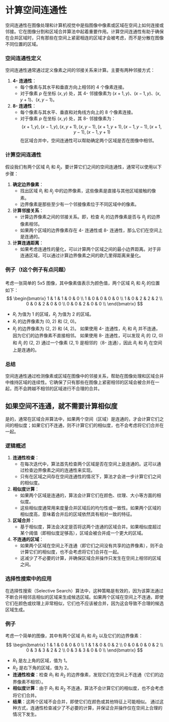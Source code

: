 # 计算空间连通性
空间连通性在图像处理和计算机视觉中是指图像中像素或区域在空间上如何连接或邻接。它在图像分割和区域合并算法中起着重要作用。计算空间连通性有助于确保在合并区域时，只有那些在空间上紧密相连的区域才会被考虑，而不是分散在图像不同位置的区域。
### 空间连通性定义
空间连通性通常通过定义像素之间的邻接关系来计算。主要有两种邻接方式：
1. **4- 连通性**：
   - 每个像素与其水平和垂直方向上相邻的 4 个像素连接。
   - 对于像素 $p$ 在坐标 $(x, y)$ 处，其 4- 邻接像素为 $(x+1, y)$、$(x-1, y)$、$(x, y+1)$、$(x, y-1)$。
2. **8- 连通性**：
   - 每个像素与其水平、垂直和对角线方向上的 8 个像素连接。
   - 对于像素 $p$ 在坐标 $(x, y)$ 处，其 8- 邻接像素为：
    $$
     (x+1, y), (x-1, y), (x, y+1), (x, y-1), (x+1, y+1), (x-1, y-1), (x+1, y-1), (x-1, y+1)
    $$
在区域合并中，空间连通性可以帮助确定两个区域是否在图像中相邻。
### 计算空间连通性
假设我们有两个区域 $R_i$ 和 $R_j$，要计算它们之间的空间连通性，通常可以使用以下步骤：
1. **确定边界像素**：
   - 找出区域 $R_i$ 和 $R_j$ 中的边界像素，这些像素是直接与其他区域接触的像素。
   - 边界像素是那些至少有一个邻接像素位于不同区域中的像素。
2. **计算邻接关系**：
   - 计算边界像素之间的邻接关系。即，检查 $R_i$ 的边界像素是否与 $R_j$ 的边界像素相邻。
   - 如果两个区域的边界像素存在 4- 连通性或 8- 连通性，那么它们在空间上是连通的。
3. **计算连通距离**：
   - 如果考虑连通性的量化，可以计算两个区域之间的最小边界距离。对于非连通区域，可以通过计算边界像素之间的欧几里得距离来量化。
### 例子（❗这个例子有点问题）
考虑一张简单的 5x5 图像，其中像素值表示为颜色值，两个区域 $R_i$ 和 $R_j$ 的位置如下：
$$
\begin{bmatrix}
1 & 1 & 1 & 0 & 0 \\
1 & 0 & 0 & 0 & 0 \\
1 & 0 & 2 & 2 & 2 \\
0 & 0 & 2 & 0 & 0 \\
0 & 0 & 2 & 0 & 0 \\
\end{bmatrix}
$$
- $R_i$ 为值为 1 的区域，$R_j$ 为值为 2 的区域。
- $R_i$ 的边界像素为 (0, 2) 和 (2, 0)。
- $R_j$ 的边界像素为 (2, 2) 和 (4, 2)。
如果使用 4- 连通性，$R_i$ 和 $R_j$ 并不连通，因为它们的边界像素不直接相邻。
如果使用 8- 连通性，可以发现 $R_i$ 的 (2, 0) 和 $R_j$ 的 (2, 2) 通过一个像素 $(2, 1)$ 是相邻的（8- 连通），因此 $R_i$ 和 $R_j$ 在空间上是连通的。
### 总结
空间连通性通过检测像素或区域在图像中的邻接关系，帮助在图像处理和区域合并中维持区域的连续性。它确保了只有那些在图像上紧密相邻的区域会被合并在一起，而不会跨越不相邻的区域进行不合理的合并。
## 如果空间不连通，就不需要计算相似度
是的，通常在区域合并算法中，如果两个空间（区域）是连通的，才会计算它们之间的相似度；如果它们不连通，则不计算它们的相似度，也不会考虑将它们合并在一起。
### 逻辑概述
1. **连通性检查**：
   - 在每次迭代中，算法首先检查两个区域是否在空间上是连通的。这可以通过检查边界像素之间的连通性来实现。
   - 只有在区域之间存在空间连通性的情况下，算法才会进一步计算它们之间的相似度。
2. **相似度计算**：
   - 如果两个区域是连通的，算法会计算它们在颜色、纹理、大小等方面的相似度。
   - 这些相似度通常用来度量合并区域后的均匀性或一致性。如果两个区域的相似度高，意味着合并后的区域依然具有相对一致的特征。
3. **区域合并**：
   - 基于相似度，算法会决定是否将这两个连通的区域合并。如果相似度超过某个阈值（即相似度足够高），区域会被合并成一个更大的区域。
4. **不连通的区域**：
   - 如果两个区域在空间上不连通（即它们之间没有共享的边界像素），则不会计算它们的相似度，也不会考虑将它们合并在一起。
   - 这减少了不必要的计算，并确保区域合并操作只发生在空间上相邻的区域之间。
### 选择性搜索中的应用
在选择性搜索（Selective Search）算法中，这种策略是有效的，因为该算法通过不断合并相邻且相似的区域来生成候选区域。如果两个区域在空间上不连通，即使它们在颜色或纹理上非常相似，它们也不应该被合并，因为这会导致不合理的候选区域生成。
### 例子
考虑一个简单的图像，其中有两个区域 $R_1$ 和 $R_2$ 以及它们的边界像素：
$$
\begin{bmatrix}
1 & 1 & 0 & 0 & 0 \\
1 & 1 & 0 & 0 & 2 \\
0 & 0 & 0 & 0 & 2 \\
0 & 3 & 3 & 2 & 2 \\
0 & 3 & 3 & 0 & 0 \\
\end{bmatrix}
$$
- $R_1$ 是左上角的区域，值为 1。
- $R_2$ 是右下角的区域，值为 2。
- **连通性检查**：检查 $R_1$ 和 $R_2$ 的边界像素，发现它们在空间上不连通（它们的边界像素不相邻）。
- **相似度计算**：由于 $R_1$ 和 $R_2$ 不连通，算法不会计算它们的相似度，也不会考虑将它们合并。
- **结果**：这两个区域不会合并，即使它们在颜色或其他特征上可能相似。
通过这种方式，连通性检查减少了不必要的计算，并保证合并操作仅在空间上合理的情况下发生。
 
